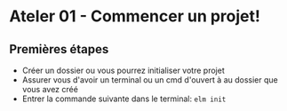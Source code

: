 # Ateler 01 - Commencer un projet!
## Premières étapes

* Créer un dossier ou vous pourrez initialiser votre projet
* Assurer vous d'avoir un terminal ou un cmd d'ouvert à au dossier que vous avez créé
* Entrer la commande suivante dans le terminal: `elm init`

